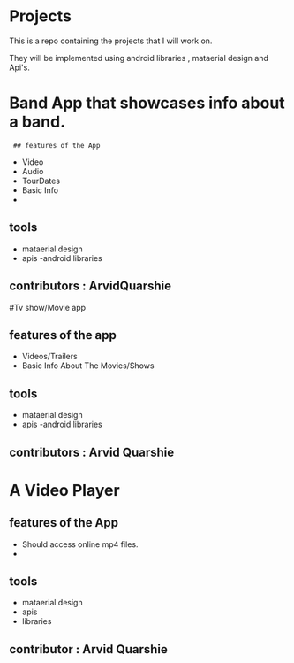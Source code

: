 # Projects
This is a repo containing the projects that I will work on.

They will be implemented using android libraries , mataerial design and Api's.

# Band App  that showcases info about a band.
 
     ## features of the App
   - Video 
   - Audio
   - TourDates
   - Basic Info
   - 
   ## tools 
   - mataerial design 
   - apis
   -android libraries

  ## contributors : ArvidQuarshie
   
#Tv show/Movie app

## features of the app
- Videos/Trailers
- Basic Info About The Movies/Shows

 ## tools 
   - mataerial design 
   - apis
   -android libraries
 
## contributors : Arvid Quarshie

  # A Video Player


## features of the App
- Should access  online mp4 files.
-
## tools
- mataerial design
- apis
- libraries

## contributor : Arvid Quarshie


